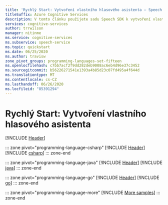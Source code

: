 ```yaml
---
title: 'Rychlý Start: Vytvoření vlastního hlasového asistenta – Speech Service'
titleSuffix: Azure Cognitive Services
description: V tomto článku použijete sadu Speech SDK k vytvoření vlastního hlasového asistenta.
services: cognitive-services
author: trrwilson
manager: nitinme
ms.service: cognitive-services
ms.subservice: speech-service
ms.topic: quickstart
ms.date: 06/25/2020
ms.author: travisw
zone_pivot_groups: programming-languages-set-fifteen
ms.openlocfilehash: c7bb7acf2f9dd282deb9008ac6eb4d96e37c3452
ms.sourcegitcommit: b56226271541e1393a4b85d23c07fd495a4f644d
ms.translationtype: MT
ms.contentlocale: cs-CZ
ms.lasthandoff: 06/26/2020
ms.locfileid: "85391294"
---
```

# <a name="quickstart-create-a-custom-voice-assistant"></a>Rychlý Start: Vytvoření vlastního hlasového asistenta

[!INCLUDE [Header](../includes/quickstarts/voice-assistants/header.md)]

::: zone pivot="programming-language-csharp"
[!INCLUDE [Header](../includes/quickstarts/voice-assistants/csharp/header.md)]
[!INCLUDE [csharp](../includes/quickstarts/voice-assistants/csharp/csharp.md)]
::: zone-end

::: zone pivot="programming-language-java"
[!INCLUDE [Header](../includes/quickstarts/voice-assistants/java/header.md)]
[!INCLUDE [java](../includes/quickstarts/voice-assistants/java/java.md)]
::: zone-end

::: zone pivot="programming-language-go"
[!INCLUDE [Header](../includes/quickstarts/voice-assistants/go/header.md)]
[!INCLUDE [go](../includes/quickstarts/voice-assistants/go/go.md)]
::: zone-end

::: zone pivot="programming-language-more"
[!INCLUDE [More samples](../includes/quickstarts/voice-assistants/more/more.md)]
::: zone-end
